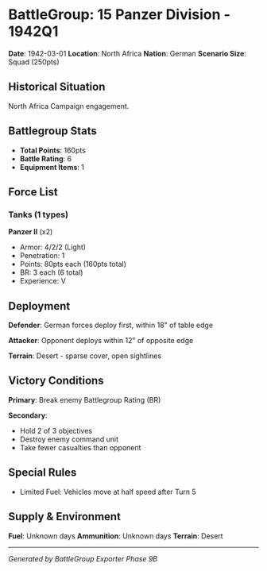 # BattleGroup: 15 Panzer Division - 1942Q1

**Date**: 1942-03-01
**Location**: North Africa
**Nation**: German
**Scenario Size**: Squad (250pts)

## Historical Situation

North Africa Campaign engagement.

## Battlegroup Stats

- **Total Points**: 160pts
- **Battle Rating**: 6
- **Equipment Items**: 1

## Force List

### Tanks (1 types)

**Panzer II** (x2)
- Armor: 4/2/2 (Light)
- Penetration: 1
- Points: 80pts each (160pts total)
- BR: 3 each (6 total)
- Experience: V


## Deployment

**Defender**: German forces deploy first, within 18" of table edge

**Attacker**: Opponent deploys within 12" of opposite edge

**Terrain**: Desert - sparse cover, open sightlines

## Victory Conditions

**Primary**: Break enemy Battlegroup Rating (BR)

**Secondary**:
- Hold 2 of 3 objectives
- Destroy enemy command unit
- Take fewer casualties than opponent

## Special Rules

- Limited Fuel: Vehicles move at half speed after Turn 5

## Supply & Environment

**Fuel**: Unknown days
**Ammunition**: Unknown days
**Terrain**: Desert

---

*Generated by BattleGroup Exporter Phase 9B*
